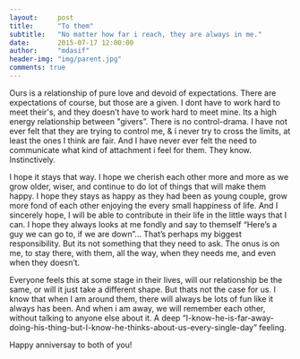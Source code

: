 ```yaml
---
layout:     post
title:      "To them"
subtitle:   "No matter how far i reach, they are always in me."
date:       2015-07-17 12:00:00
author:     "mdasif"
header-img: "img/parent.jpg"
comments: true
---
```


Ours is a relationship of pure love and devoid of expectations. There are expectations of course, but those are a given. I dont have to work hard to meet their's, and they doesn’t have to work hard to meet mine. Its a high energy relationship between "givers”. There is no control-drama. I have not ever felt that they are trying to control me, & i never try to cross the limits, at least the ones I think are fair. And I have never ever felt the need to communicate what kind of attachment i feel for them. They know. Instinctively.

I hope it stays that way. I hope we cherish each other more and more as we grow older, wiser, and continue to do lot of things that will make them happy. I hope they stays as happy as they had been as young couple, grow more fond of each other enjoying the every small happiness of life. And I sincerely hope, I will be able to contribute in their life in the little ways that I can. I hope they always looks at me fondly and say to themself “Here’s a guy we can go to, if we are down”… That’s perhaps my biggest responsibility. But its not something that they need to ask. The onus is on me, to stay there, with them, all the way, when they needs me, and even when they doesn’t. 

Everyone feels this at some stage in their lives, will our relationship be the same, or will it just take a different shape. But thats not the case for us. I know that when I am around them, there will always be lots of fun like it always has been. And when i am away, we will remember each other, without talking to anyone else about it. A deep “I-know-he-is-far-away-doing-his-thing-but-I-know-he-thinks-about-us-every-single-day” feeling.

Happy anniversay to both of you!